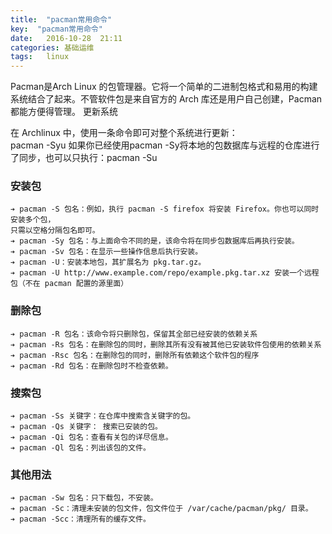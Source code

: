 ```yaml
---
title:  "pacman常用命令"
key:  "pacman常用命令"
date:   2016-10-28  21:11
categories: 基础运维
tags:   linux
---
```


Pacman是Arch Linux 的包管理器。它将一个简单的二进制包格式和易用的构建系统结合了起来。不管软件包是来自官方的 Arch 库还是用户自己创建，Pacman 都能方便得管理。
更新系统    


在 Archlinux 中，使用一条命令即可对整个系统进行更新：     
pacman -Syu 
如果你已经使用pacman -Sy将本地的包数据库与远程的仓库进行了同步，也可以只执行：pacman -Su      

###  安装包

    ➔ pacman -S 包名：例如，执行 pacman -S firefox 将安装 Firefox。你也可以同时安装多个包，     
    只需以空格分隔包名即可。
    ➔ pacman -Sy 包名：与上面命令不同的是，该命令将在同步包数据库后再执行安装。         
    ➔ pacman -Sv 包名：在显示一些操作信息后执行安装。     
    ➔ pacman -U：安装本地包，其扩展名为 pkg.tar.gz。      
    ➔ pacman -U http://www.example.com/repo/example.pkg.tar.xz 安装一个远程包（不在 pacman 配置的源里面）     

###  删除包    

    ➔ pacman -R 包名：该命令将只删除包，保留其全部已经安装的依赖关系      
    ➔ pacman -Rs 包名：在删除包的同时，删除其所有没有被其他已安装软件包使用的依赖关系     
    ➔ pacman -Rsc 包名：在删除包的同时，删除所有依赖这个软件包的程序        
    ➔ pacman -Rd 包名：在删除包时不检查依赖。     

###  搜索包

    ➔ pacman -Ss 关键字：在仓库中搜索含关键字的包。     
    ➔ pacman -Qs 关键字： 搜索已安装的包。        
    ➔ pacman -Qi 包名：查看有关包的详尽信息。     
    ➔ pacman -Ql 包名：列出该包的文件。     

###  其他用法

    ➔ pacman -Sw 包名：只下载包，不安装。     
    ➔ pacman -Sc：清理未安装的包文件，包文件位于 /var/cache/pacman/pkg/ 目录。      
    ➔ pacman -Scc：清理所有的缓存文件。     
